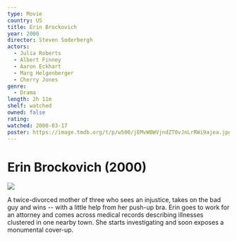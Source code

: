 ```yaml
---
type: Movie
country: US
title: Erin Brockovich
year: 2000
director: Steven Soderbergh
actors:
  - Julia Roberts
  - Albert Finney
  - Aaron Eckhart
  - Marg Helgenberger
  - Cherry Jones
genre:
  - Drama
length: 2h 11m
shelf: watched
owned: false
rating:
watched: 2000-03-17
poster: https://image.tmdb.org/t/p/w500/jEMvWBWVjndZT0vJnLrRWi9ajea.jpg
---
```


# Erin Brockovich (2000)

![](https://image.tmdb.org/t/p/w500/jEMvWBWVjndZT0vJnLrRWi9ajea.jpg)

A twice-divorced mother of three who sees an injustice, takes on the bad guy and wins -- with a little help from her push-up bra. Erin goes to work for an attorney and comes across medical records describing illnesses clustered in one nearby town. She starts investigating and soon exposes a monumental cover-up.